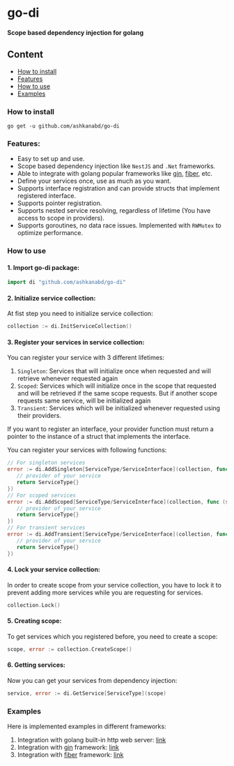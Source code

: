 # go-di

#### Scope based dependency injection for golang

## Content

- [How to install](#how-to-install)
- [Features](#features)
- [How to use](#how-to-use)
- [Examples](#examples)

### How to install

```shell
go get -u github.com/ashkanabd/go-di
```

### Features:

- Easy to set up and use.
- Scope based dependency injection like `NestJS` and `.Net` frameworks.
- Able to integrate with golang popular frameworks like [gin](https://github.com/gin-gonic/gin), [fiber](https://github.com/gofiber/fiber), etc.
- Define your services once, use as much as you want.
- Supports interface registration and can provide structs that implement registered interface.
- Supports pointer registration. 
- Supports nested service resolving, regardless of lifetime (You have access to scope in providers).
- Supports goroutines, no data race issues. Implemented with `RWMutex` to optimize performance.

### How to use

#### 1. Import go-di package:

```go
import di "github.com/ashkanabd/go-di"
```

#### 2. Initialize service collection:

At fist step you need to initialize service collection:

```go
collection := di.InitServiceCollection()
```

#### 3. Register your services in service collection:

You can register your service with 3 different lifetimes:

1. `Singleton`: Services that will initialize once when requested and will retrieve whenever requested again
2. `Scoped`: Services which will initialize once in the scope that requested and will be retrieved if the same scope requests.
   But if another scope requests same service, will be initialized again
3. `Transient`: Services which will be initialized whenever requested using their providers.

If you want to register an interface, your provider function must return a pointer to the instance of a struct that implements the interface.

You can register your services with following functions:

```go
// For singleton services
error := di.AddSingleton[ServiceType/ServiceInterface](collection, func (s *di.Scope) any {
   // provider of your service
   return ServiceType{}
})
// For scoped services
error := di.AddScoped[ServiceType/ServiceInterface](collection, func (s *di.Scope) any {
   // provider of your service
   return ServiceType{}
})
// For transient services
error := di.AddTransient[ServiceType/ServiceInterface](collection, func (s *di.Scope) any {
   // provider of your service
   return ServiceType{}
})
```

#### 4. Lock your service collection:

In order to create scope from your service collection, you have to lock it to prevent adding more services while you are requesting for services.

```go
collection.Lock()
```

#### 5. Creating scope:

To get services which you registered before, you need to create a scope:

```go
scope, error := collection.CreateScope()
```

#### 6. Getting services:

Now you can get your services from dependency injection:

```go
service, error := di.GetService[ServiceType](scope)
```

### Examples

Here is implemented examples in different frameworks:

1. Integration with golang built-in http web server: [link](./examples/http)
2. Integration with [gin](https://github.com/gin-gonic/gin) framework: [link](./examples/gin)
3. Integration with [fiber](https://github.com/gofiber/fiber) framework: [link](./examples/fiber)
